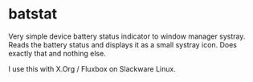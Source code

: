 # batstat
Very simple device battery status indicator to window manager systray. Reads the 
battery status and displays it as a small systray icon. Does exactly that and 
nothing else.

I use this with X.Org / Fluxbox on Slackware Linux.
